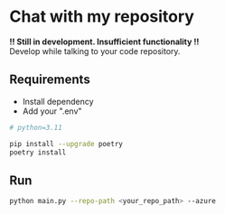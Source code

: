 # Chat with my repository

**!! Still in development. Insufficient functionality !!**  
Develop while talking to your code repository.

## Requirements
- Install dependency
- Add your ".env"
```sh
# python=3.11

pip install --upgrade poetry
poetry install
```

## Run

```sh
python main.py --repo-path <your_repo_path> --azure
```